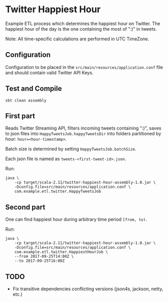 # Twitter Happiest Hour

Example ETL process which determines the happiest hour on Twitter. The 
happiest hour of the day is the one containing the most of ":)" in tweets.

Note: All time-specific calculations are performed in UTC TimeZone.

## Configuration

Configuration to be placed in the `src/main/resources/application.conf` file and should contain valid Twitter API Keys.

## Test and Compile

    sbt clean assembly

## First part

Reads Twitter Streaming API, filters incoming tweets containing ":)", saves to json files into
`HappyTweetsJob.happyTweetsDir` into folders partitioned by hour: `hour=<hour-timestamp>`.

Batch size is determined by setting `HappyTweetsJob.batchSize`.

Each json file is named as `tweets-<first-tweet-id>.json`.

Run:

    java \
        -cp target/scala-2.11/twitter-happiest-hour-assembly-1.0.jar \
        -Dconfig.file=src/main/resources/application.conf \
        com.example.etl.twitter.HappyTweetsJob

## Second part

One can find happiest hour during arbitrary time period `[from, to)`.

Run:

    java \
        -cp target/scala-2.11/twitter-happiest-hour-assembly-1.0.jar \
        -Dconfig.file=src/main/resources/application.conf \
        com.example.etl.twitter.HappiestHourJob \
        --from 2017-09-25T14:00Z \
        --to 2017-09-25T16:00Z

## TODO

- Fix transitive dependencies conflicting versions (json4s, jackson, netty, etc.)

